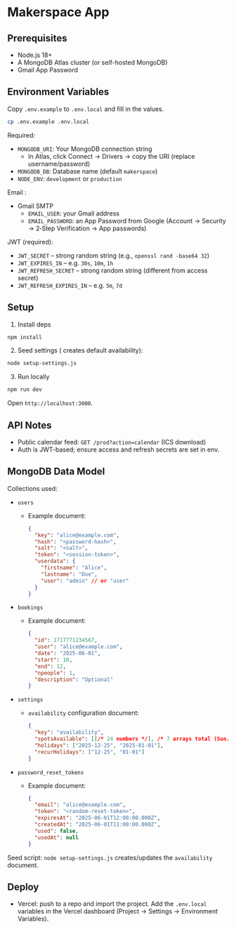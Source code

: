 # Makerspace App

## Prerequisites
- Node.js 18+
- A MongoDB Atlas cluster (or self-hosted MongoDB)
- Gmail App Password 

## Environment Variables
Copy `.env.example` to `.env.local` and fill in the values.

```bash
cp .env.example .env.local
```

Required:
- `MONGODB_URI`: Your MongoDB connection string
  - In Atlas, click Connect → Drivers → copy the URI (replace username/password)
- `MONGODB_DB`: Database name (default `makerspace`)
- `NODE_ENV`: `development` or `production`

Email :
- Gmail SMTP
  - `EMAIL_USER`: your Gmail address
  - `EMAIL_PASSWORD`: an App Password from Google (Account → Security → 2‑Step Verification → App passwords)


JWT (required):
- `JWT_SECRET` – strong random string (e.g., `openssl rand -base64 32`)
- `JWT_EXPIRES_IN` – e.g. `30s`, `10m`, `1h`
- `JWT_REFRESH_SECRET` – strong random string (different from access secret)
- `JWT_REFRESH_EXPIRES_IN` – e.g. `5m`, `7d`

## Setup
1. Install deps
```bash
npm install
```
2. Seed settings ( creates default availability):
```bash
node setup-settings.js
```
3. Run locally
```bash
npm run dev
```
Open `http://localhost:3000`.

## API Notes
- Public calendar feed: `GET /prod?action=calendar` (ICS download)
- Auth is JWT-based; ensure access and refresh secrets are set in env.

## MongoDB Data Model

Collections used:

- `users`
  - Example document:
    ```json
    {
      "key": "alice@example.com",
      "hash": "<password-hash>",
      "salt": "<salt>",
      "token": "<session-token>",
      "userdata": {
        "firstname": "Alice",
        "lastname": "Doe",
        "user": "admin" // or "user"
      }
    }
    ```
  

- `bookings`
  - Example document:
    ```json
    {
      "id": 1717771234567,
      "user": "alice@example.com",
      "date": "2025-06-01",
      "start": 10,
      "end": 12,
      "npeople": 1,
      "description": "Optional"
    }
    ```
  

- `settings`
  - `availability` configuration document:
    ```json
    {
      "key": "availability",
      "spotsAvailable": [[/* 24 numbers */], /* 7 arrays total (Sun..Sat) */],
      "holidays": ["2025-12-25", "2025-01-01"],
      "recurHolidays": ["12-25", "01-01"]
    }
    ```

 - `password_reset_tokens`
   - Example document:
     ```json
     {
       "email": "alice@example.com",
       "token": "<random-reset-token>",
       "expiresAt": "2025-06-01T12:00:00.000Z",
       "createdAt": "2025-06-01T11:00:00.000Z",
       "used": false,
       "usedAt": null
     }
     ```

Seed script: `node setup-settings.js` creates/updates the `availability` document.

## Deploy
- Vercel: push to a repo and import the project. Add the `.env.local` variables in the Vercel dashboard (Project → Settings → Environment Variables).



